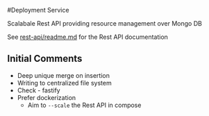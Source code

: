 #Deployment Service

Scalabale Rest API providing resource management over Mongo DB

See [rest-api/readme.md](./rest-api/readme.md) for the Rest API documentation 

## Initial Comments

- Deep unique merge on insertion
- Writing to centralized file system
- Check - fastify
- Prefer dockerization
  - Aim to ```--scale``` the Rest API in compose

